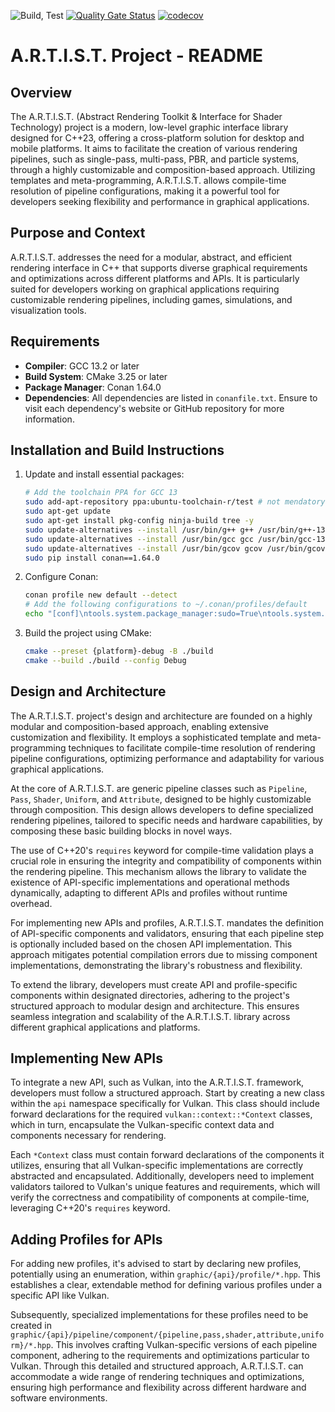 ![Build, Test](https://github.com/C-enpy/ARTIST/actions/workflows/cmake-single-platform.yml/badge.svg) [![Quality Gate Status](https://sonarcloud.io/api/project_badges/measure?project=C-enpy_ARTIST&metric=alert_status)](https://sonarcloud.io/summary/new_code?id=C-enpy_ARTIST) [![codecov](https://codecov.io/gh/C-enpy/ARTIST/graph/badge.svg?token=I6X63MBCC7)](https://codecov.io/gh/C-enpy/ARTIST)


# A.R.T.I.S.T. Project - README

## Overview
The A.R.T.I.S.T. (Abstract Rendering Toolkit & Interface for Shader Technology) project is a modern, low-level graphic interface library designed for C++23, offering a cross-platform solution for desktop and mobile platforms. It aims to facilitate the creation of various rendering pipelines, such as single-pass, multi-pass, PBR, and particle systems, through a highly customizable and composition-based approach. Utilizing templates and meta-programming, A.R.T.I.S.T. allows compile-time resolution of pipeline configurations, making it a powerful tool for developers seeking flexibility and performance in graphical applications.

## Purpose and Context
A.R.T.I.S.T. addresses the need for a modular, abstract, and efficient rendering interface in C++ that supports diverse graphical requirements and optimizations across different platforms and APIs. It is particularly suited for developers working on graphical applications requiring customizable rendering pipelines, including games, simulations, and visualization tools.

## Requirements
- **Compiler**: GCC 13.2 or later
- **Build System**: CMake 3.25 or later
- **Package Manager**: Conan 1.64.0
- **Dependencies**: All dependencies are listed in `conanfile.txt`. Ensure to visit each dependency's website or GitHub repository for more information.

## Installation and Build Instructions
1. Update and install essential packages:
   ```sh
   # Add the toolchain PPA for GCC 13
   sudo add-apt-repository ppa:ubuntu-toolchain-r/test # not mendatory for every one
   sudo apt-get update
   sudo apt-get install pkg-config ninja-build tree -y
   sudo update-alternatives --install /usr/bin/g++ g++ /usr/bin/g++-13 60
   sudo update-alternatives --install /usr/bin/gcc gcc /usr/bin/gcc-13 60
   sudo update-alternatives --install /usr/bin/gcov gcov /usr/bin/gcov-13 60
   sudo pip install conan==1.64.0
   ```
2. Configure Conan:
   ```sh
   conan profile new default --detect
   # Add the following configurations to ~/.conan/profiles/default
   echo "[conf]\ntools.system.package_manager:sudo=True\ntools.system.package_manager:sudo_askpass=True\ntools.system.package_manager:mode=install" >> ~/.conan/profiles/default
   ```
3. Build the project using CMake:
   ```sh
   cmake --preset {platform}-debug -B ./build
   cmake --build ./build --config Debug
   ```

## Design and Architecture
The A.R.T.I.S.T. project's design and architecture are founded on a highly modular and composition-based approach, enabling extensive customization and flexibility. It employs a sophisticated template and meta-programming techniques to facilitate compile-time resolution of rendering pipeline configurations, optimizing performance and adaptability for various graphical applications.

At the core of A.R.T.I.S.T. are generic pipeline classes such as `Pipeline`, `Pass`, `Shader`, `Uniform`, and `Attribute`, designed to be highly customizable through composition. This design allows developers to define specialized rendering pipelines, tailored to specific needs and hardware capabilities, by composing these basic building blocks in novel ways.

The use of C++20's `requires` keyword for compile-time validation plays a crucial role in ensuring the integrity and compatibility of components within the rendering pipeline. This mechanism allows the library to validate the existence of API-specific implementations and operational methods dynamically, adapting to different APIs and profiles without runtime overhead.

For implementing new APIs and profiles, A.R.T.I.S.T. mandates the definition of API-specific components and validators, ensuring that each pipeline step is optionally included based on the chosen API implementation. This approach mitigates potential compilation errors due to missing component implementations, demonstrating the library's robustness and flexibility.

To extend the library, developers must create API and profile-specific components within designated directories, adhering to the project's structured approach to modular design and architecture. This ensures seamless integration and scalability of the A.R.T.I.S.T. library across different graphical applications and platforms.

## Implementing New APIs

To integrate a new API, such as Vulkan, into the A.R.T.I.S.T. framework, developers must follow a structured approach. Start by creating a new class within the `api` namespace specifically for Vulkan. This class should include forward declarations for the required `vulkan::context::*Context` classes, which in turn, encapsulate the Vulkan-specific context data and components necessary for rendering.

Each `*Context` class must contain forward declarations of the components it utilizes, ensuring that all Vulkan-specific implementations are correctly abstracted and encapsulated. Additionally, developers need to implement validators tailored to Vulkan's unique features and requirements, which will verify the correctness and compatibility of components at compile-time, leveraging C++20's `requires` keyword.

## Adding Profiles for APIs

For adding new profiles, it's advised to start by declaring new profiles, potentially using an enumeration, within `graphic/{api}/profile/*.hpp`. This establishes a clear, extendable method for defining various profiles under a specific API like Vulkan.

Subsequently, specialized implementations for these profiles need to be created in `graphic/{api}/pipeline/component/{pipeline,pass,shader,attribute,uniform}/*.hpp`. This involves crafting Vulkan-specific versions of each pipeline component, adhering to the requirements and optimizations particular to Vulkan. Through this detailed and structured approach, A.R.T.I.S.T. can accommodate a wide range of rendering techniques and optimizations, ensuring high performance and flexibility across different hardware and software environments.